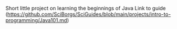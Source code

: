 Short little project on learning the beginnings of Java
Link to guide (https://github.com/SciBorgs/SciGuides/blob/main/projects/intro-to-programming/Java101.md) 

